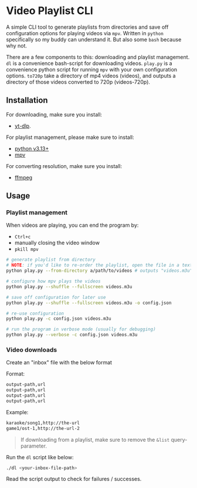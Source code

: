 # Video Playlist CLI

A simple CLI tool to generate playlists from directories and save off configuration options for playing videos via `mpv`. Written in `python` specifically so my buddy can understand it. But also some `bash` because why not.

There are a few components to this: downloading and playlist management. `dl` is a convenience bash-script for downloading videos. `play.py` is a convenience python script for running `mpv` with your own configuration options. `to720p` take a directory of mp4 videos (videos), and outputs a directory of those videos converted to 720p (videos-720p).

## Installation

For downloading, make sure you install: 
- [yt-dlp](https://github.com/yt-dlp/yt-dlp).

For playlist management, please make sure to install:
- [python v3.13+](https://www.python.org/downloads/)
- [mpv](https://mpv.io/installation/)

For converting resolution, make sure you install: 
- [ffmpeg](https://ffmpeg.org/download.html)

## Usage

### Playlist management

When videos are playing, you can end the program by:
- `Ctrl+c`
- manually closing the video window
- `pkill mpv`

```bash
# generate playlist from directory
# NOTE: if you'd like to re-order the playlist, open the file in a text editor and re-order the entries
python play.py --from-directory a/path/to/videos # outputs "videos.m3u" playlist file

# configure how mpv plays the videos
python play.py --shuffle --fullscreen videos.m3u

# save off configuration for later use
python play.py --shuffle --fullscreen videos.m3u -o config.json

# re-use configuration
python play.py -c config.json videos.m3u

# run the program in verbose mode (usually for debugging)
python play.py --verbose -c config.json videos.m3u
```

### Video downloads

Create an "inbox" file with the below format

Format:
```bash
output-path,url
output-path,url
output-path,url
output-path,url
```

Example:
```bash
karaoke/song1,http://the-url
game1/ost-1,http://the-url-2
```

> If downloading from a playlist, make sure to remove the `&list` query-parameter.

Run the `dl` script like below:

```bash
./dl <your-inbox-file-path>
```

Read the script output to check for failures / successes.
